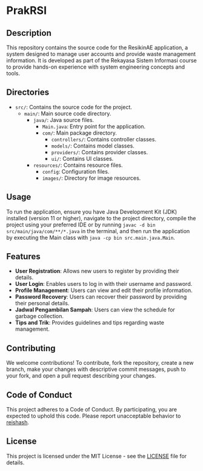 # PrakRSI

## Description

This repository contains the source code for the ResikinAE application, a system designed to manage user accounts and provide waste management information. It is developed as part of the Rekayasa Sistem Informasi course to provide hands-on experience with system engineering concepts and tools.

## Directories

- `src/`: Contains the source code for the project.
  - `main/`: Main source code directory.
    - `java/`: Java source files.
      - `Main.java`: Entry point for the application.
      - `com/`: Main package directory.
        - `controllers/`: Contains controller classes.
        - `models/`: Contains model classes.
        - `providers/`: Contains provider classes.
        - `ui/`: Contains UI classes.
    - `resources/`: Contains resource files.
      - `config`: Configuration files.
      - `images/`: Directory for image resources.

## Usage

To run the application, ensure you have Java Development Kit (JDK) installed (version 11 or higher), navigate to the project directory, compile the project using your preferred IDE or by running `javac -d bin src/main/java/com/**/*.java` in the terminal, and then run the application by executing the Main class with `java -cp bin src.main.java.Main`.

## Features

- **User Registration**: Allows new users to register by providing their details.
- **User Login**: Enables users to log in with their username and password.
- **Profile Management**: Users can view and edit their profile information.
- **Password Recovery**: Users can recover their password by providing their personal details.
- **Jadwal Pengambilan Sampah**: Users can view the schedule for garbage collection.
- **Tips and Trik**: Provides guidelines and tips regarding waste management.

## Contributing

We welcome contributions! To contribute, fork the repository, create a new branch, make your changes with descriptive commit messages, push to your fork, and open a pull request describing your changes.

## Code of Conduct

This project adheres to a Code of Conduct. By participating, you are expected to uphold this code. Please report unacceptable behavior to [reishash](https://github.com/reishash).

## License

This project is licensed under the MIT License - see the [LICENSE](https://github.com/chesyannisa/PrakRSI/blob/main/LICENSE) file for details.

